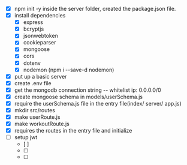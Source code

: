 * [x] npm init -y inside the server folder, created the package.json file.
* [x] install dependencies
   * [x] express
   * [x] bcryptjs
   * [x] jsonwebtoken
   * [x] cookieparser
   * [x] mongoose
   * [x] cors
   * [x] dotenv
   * [x] nodemon (npm i --save-d nodemon)
* [x] put up a basic server
* [x] create .env file
* [x] get the mongodb connection string -- whitelist ip: 0.0.0.0/0
* [x] create mongoose schema in models/userSchema.js
* [x] require the userSchema.js file in the entry file(index/ server/ app.js)
* [x] mkdir src/routes
* [x] make userRoute.js
* [x] make workoutRoute.js
* [x] requires the routes in the entry file and initialize
* [ ] setup jwt
   * [ ]
   * [ ]
   * [ ] 